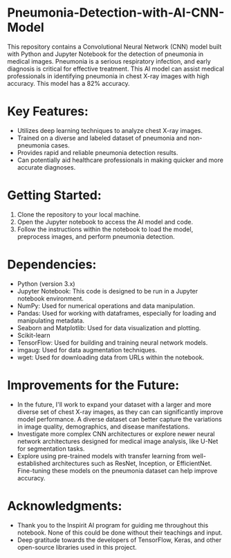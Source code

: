 # Pneumonia-Detection-with-AI-CNN-Model
This repository contains a Convolutional Neural Network (CNN) model built with Python and Jupyter Notebook for the detection of pneumonia in medical images. Pneumonia is a serious respiratory infection, and early diagnosis is critical for effective treatment. This AI model can assist medical professionals in identifying pneumonia in chest X-ray images with high accuracy. This model has a 82% accuracy. 

# Key Features:
* Utilizes deep learning techniques to analyze chest X-ray images.
* Trained on a diverse and labeled dataset of pneumonia and non-pneumonia cases.
* Provides rapid and reliable pneumonia detection results.
* Can potentially aid healthcare professionals in making quicker and more accurate diagnoses.

# Getting Started:
1. Clone the repository to your local machine.
2. Open the Jupyter notebook to access the AI model and code.
3. Follow the instructions within the notebook to load the model, preprocess images, and perform pneumonia detection.

# Dependencies:
* Python (version 3.x)
* Jupyter Notebook: This code is designed to be run in a Jupyter notebook environment.
* NumPy: Used for numerical operations and data manipulation.
* Pandas: Used for working with dataframes, especially for loading and manipulating metadata.
* Seaborn and Matplotlib: Used for data visualization and plotting.
* Scikit-learn
* TensorFlow: Used for building and training neural network models.
* imgaug: Used for data augmentation techniques.
* wget: Used for downloading data from URLs within the notebook.

# Improvements for the Future:
* In the future, I'll work to expand  your dataset with a larger and more diverse set of chest X-ray images, as they can can significantly improve model performance. A diverse dataset can better capture the variations in image quality, demographics, and disease manifestations.
* Investigate more complex CNN architectures or explore newer neural network architectures designed for medical image analysis, like U-Net for segmentation tasks.
* Explore using pre-trained models with transfer learning from well-established architectures such as ResNet, Inception, or EfficientNet. Fine-tuning these models on the  pneumonia dataset can help improve accuracy.

# Acknowledgments:
* Thank you to the Inspirit AI program for guiding me throughout this notebook. None of this could be done without their teachings and input. 
* Deep gratitude towards the developers of TensorFlow, Keras, and other open-source libraries used in this project.
